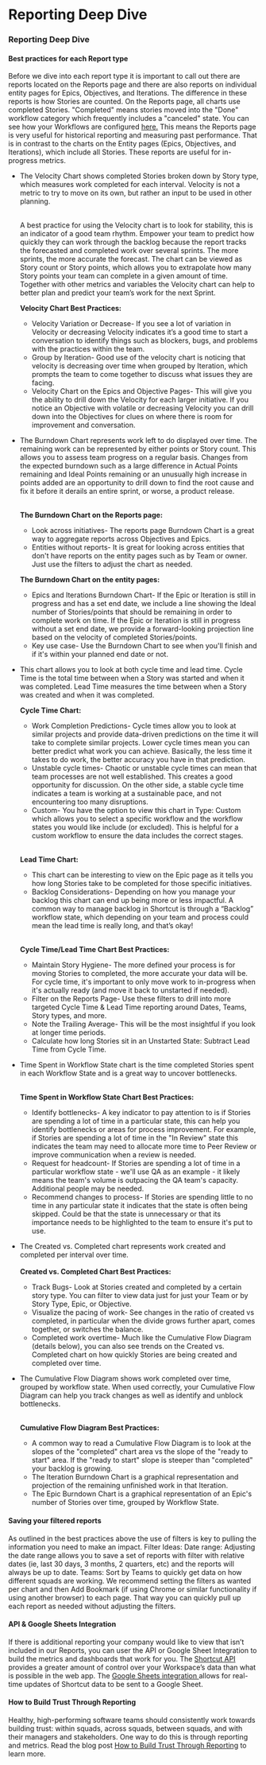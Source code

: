 # Reporting Deep Dive

### Reporting Deep Dive

#### Best practices for each Report type <a href="#h_01hnga936nmrjxa38rd7rh6jsm" id="h_01hnga936nmrjxa38rd7rh6jsm"></a>

Before we dive into each report type it is important to call out there are reports located on the Reports page and there are also reports on individual entity pages for Epics, Objectives, and Iterations. The difference in these reports is how Stories are counted. On the Reports page, all charts use completed Stories. "Completed" means stories moved into the "Done" workflow category which frequently includes a "canceled" state. You can see how your Workflows are configured [here.](https://help.shortcut.com/hc/en-us/articles/360016617052-Managing-Your-Workflows) This means the Reports page is very useful for historical reporting and measuring past performance. That is in contrast to the charts on the Entity pages (Epics, Objectives, and Iterations), which include all Stories. These reports are useful for in-progress metrics.

*   The Velocity Chart shows completed Stories broken down by Story type, which measures work completed for each interval. Velocity is not a metric to try to move on its own, but rather an input to be used in other planning.

    \
    A best practice for using the Velocity chart is to look for stability, this is an indicator of a good team rhythm. Empower your team to predict how quickly they can work through the backlog because the report tracks the forecasted and completed work over several sprints. The more sprints, the more accurate the forecast. The chart can be viewed as Story count or Story points, which allows you to extrapolate how many Story points your team can complete in a given amount of time. Together with other metrics and variables the Velocity chart can help to better plan and predict your team’s work for the next Sprint.

    **Velocity Chart Best Practices:**

    * Velocity Variation or Decrease- If you see a lot of variation in Velocity or decreasing Velocity indicates it’s a good time to start a conversation to identify things such as blockers, bugs, and problems with the practices within the team.
    * Group by Iteration- Good use of the velocity chart is noticing that velocity is decreasing over time when grouped by Iteration, which prompts the team to come together to discuss what issues they are facing.&#x20;
    * Velocity Chart on the Epics and Objective Pages- This will give you the ability to drill down the Velocity for each larger initiative. If you notice an Objective with volatile or decreasing Velocity you can drill down into the Objectives for clues on where there is room for improvement and conversation.
*   The Burndown Chart represents work left to do displayed over time. The remaining work can be represented by either points or Story count. This allows you to assess team progress on a regular basis. Changes from the expected burndown such as a large difference in Actual Points remaining and Ideal Points remaining or an unusually high increase in points added are an opportunity to drill down to find the root cause and fix it before it derails an entire sprint, or worse, a product release.

    \
    **The Burndown Chart on the Reports page:**

    * Look across initiatives- The reports page Burndown Chart is a great way to aggregate reports across Objectives and Epics.
    * Entities without reports- It is great for looking across entities that don't have reports on the entity pages such as by Team or owner. Just use the filters to adjust the chart as needed.

    **The Burndown Chart on the entity pages:**

    * Epics and Iterations Burndown Chart- If the Epic or Iteration is still in progress and has a set end date, we include a line showing the Ideal number of Stories/points that should be remaining in order to complete work on time. If the Epic or Iteration is still in progress without a set end date, we provide a forward-looking projection line based on the velocity of completed Stories/points.
    * Key use case- Use the Burndown Chart to see when you'll finish and if it's within your planned end date or not.
*   This chart allows you to look at both cycle time and lead time. Cycle Time is the total time between when a Story was started and when it was completed. Lead Time measures the time between when a Story was created and when it was completed.

    **Cycle Time Chart:**

    * Work Completion Predictions- Cycle times allow you to look at similar projects and provide data-driven predictions on the time it will take to complete similar projects. Lower cycle times mean you can better predict what work you can achieve. Basically, the less time it takes to do work, the better accuracy you have in that prediction.
    * Unstable cycle times- Chaotic or unstable cycle times can mean that team processes are not well established. This creates a good opportunity for discussion. On the other side, a stable cycle time indicates a team is working at a sustainable pace, and not encountering too many disruptions.
    * Custom- You have the option to view this chart in Type: Custom which allows you to select a specific workflow and the workflow states you would like include (or excluded). This is helpful for a custom workflow to ensure the data includes the correct stages.&#x20;

    \
    **Lead Time Chart:**

    * This chart can be interesting to view on the Epic page as it tells you how long Stories take to be completed for those specific initiatives.&#x20;
    * Backlog Considerations- Depending on how you manage your backlog this chart can end up being more or less impactful. A common way to manage backlog in Shortcut is through a “Backlog” workflow state, which depending on your team and process could mean the lead time is really long, and that’s okay!

    \
    **Cycle Time/Lead Time Chart Best Practices:**

    * Maintain Story Hygiene- The more defined your process is for moving Stories to completed, the more accurate your data will be. For cycle time, it's important to only move work to in-progress when it's actually ready (and move it back to unstarted if needed).
    * Filter on the Reports Page- Use these filters to drill into more targeted Cycle Time & Lead Time reporting around Dates, Teams, Story types, and more.&#x20;
    * Note the Trailing Average-  This will be the most insightful if you look at longer time periods.
    * Calculate how long Stories sit in an Unstarted State: Subtract Lead Time from Cycle Time.
*   Time Spent in Workflow State chart is the time completed Stories spent in each Workflow State and is a great way to uncover bottlenecks.

    \
    **Time Spent in Workflow State Chart Best Practices:**

    * Identify bottlenecks- A key indicator to pay attention to is if Stories are spending a lot of time in a particular state, this can help you identify bottlenecks or areas for process improvement. For example, if Stories are spending a lot of time in the "In Review" state this indicates the team may need to allocate more time to Peer Review or improve communication when a review is needed.&#x20;
    * Request for headcount- If Stories are spending a lot of time in a particular workflow state - we'll use QA as an example - it likely means the team's volume is outpacing the QA team's capacity.  Additional people may be needed.
    * Recommend changes to process- If Stories are spending little to no time in any particular state it indicates that the state is often being skipped. Could be that the state is unnecessary or that its importance needs to be highlighted to the team to ensure it's put to use.
* The Created vs. Completed chart represents work created and completed per interval over time.\
  \
  **Created vs. Completed Chart Best Practices:**
  * Track Bugs- Look at Stories created and completed by a certain story type. You can filter to view data just for just your Team or by Story Type, Epic, or Objective.
  * Visualize the pacing of work- See changes in the ratio of created vs completed, in particular when the divide grows further apart, comes together, or switches the balance.
  * Completed work overtime- Much like the Cumulative Flow Diagram (details below), you can also see trends on the Created vs. Completed chart on how quickly Stories are being created and completed over time.&#x20;
*   The Cumulative Flow Diagram shows work completed over time, grouped by workflow state. When used correctly, your Cumulative Flow Diagram can help you track changes as well as identify and unblock bottlenecks.

    \
    **Cumulative Flow Diagram Best Practices:**

    * A common way to read a Cumulative Flow Diagram is to look at the slopes of the "completed" chart area vs the slope of the "ready to start" area. If the "ready to start" slope is steeper than "completed" your backlog is growing.
    * The Iteration Burndown Chart is a graphical representation and projection of the remaining unfinished work in that Iteration.
    * The Epic Burndown Chart is a graphical representation of an Epic's number of Stories over time, grouped by Workflow State.

#### Saving your filtered reports <a href="#h_01hnga936p3sdvj1kh7h2gd7xv" id="h_01hnga936p3sdvj1kh7h2gd7xv"></a>

As outlined in the best practices above the use of filters is key to pulling the information you need to make an impact. Filter Ideas: Date range: Adjusting the date range allows you to save a set of reports with filter with relative dates (ie, last 30 days, 3 months, 2 quarters, etc) and the reports will always be up to date. Teams: Sort by Teams to quickly get data on how different squads are working. We recommend setting the filters as wanted per chart and then Add Bookmark (if using Chrome or similar functionality if using another browser) to each page. That way you can quickly pull up each report as needed without adjusting the filters.

#### API & Google Sheets Integration <a href="#h_01hnga936pnwjgb2pcj6zcca0t" id="h_01hnga936pnwjgb2pcj6zcca0t"></a>

If there is additional reporting your company would like to view that isn’t included in our Reports, you can user the API or Google Sheet Integration to build the metrics and dashboards that work for you. The [Shortcut API](https://shortcut.com/api/rest/v3#Introduction) provides a greater amount of control over your Workspace’s data than what is possible in the web app. The [Google Sheets integration ](https://help.shortcut.com/hc/en-us/articles/360045789091-Labs-Google-Sheets-Integration)allows for real-time updates of Shortcut data to be sent to a Google Sheet.

#### How to Build Trust Through Reporting <a href="#h_01hnga936prfq70wnma12jrzy5" id="h_01hnga936prfq70wnma12jrzy5"></a>

Healthy, high-performing software teams should consistently work towards building trust: within squads, across squads, between squads, and with their managers and stakeholders. One way to do this is through reporting and metrics. Read the blog post [How to Build Trust Through Reporting](https://shortcut.com/blog/its-valentines-day-which-means-were-going-to-talk) to learn more.&#x20;
